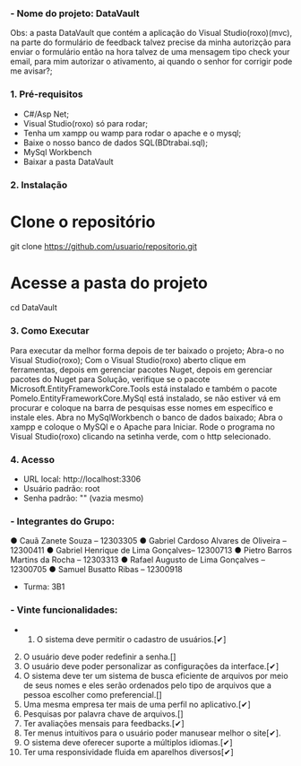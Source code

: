 ### - Nome do projeto: DataVault
Obs: a pasta DataVault que contém a aplicação do Visual Studio(roxo)(mvc), na parte do formulário de feedback talvez precise da minha autorizção para enviar o formulário então na hora talvez de uma mensagem tipo check your email, para mim autorizar o ativamento, ai quando o senhor for corrigir pode me avisar?;
### 1. Pré-requisitos
- C#/Asp Net;
- Visual Studio(roxo) só para rodar;
- Tenha um xampp ou wamp para rodar o apache e o mysql;
- Baixe o nosso banco de dados SQL(BDtrabai.sql);
  <!-- Perdão pelo nome do arquivo --!>
- MySql Workbench
- Baixar a pasta DataVault

### 2. Instalação
# Clone o repositório
git clone https://github.com/usuario/repositorio.git
# Acesse a pasta do projeto
cd DataVault
### 3. Como Executar
Para executar da melhor forma depois de ter baixado o projeto;
Abra-o no Visual Studio(roxo);
Com o Visual Studio(roxo) aberto clique em ferramentas, depois em gerenciar pacotes Nuget,
depois em gerenciar pacotes do Nuget para Solução, verifique se o pacote Microsoft.EntityFrameworkCore.Tools está instalado
e também o pacote Pomelo.EntityFrameworkCore.MySql está instalado, se não estiver vá em procurar
e coloque na barra de pesquisas esse nomes em específico e instale eles.
Abra no MySqlWorkbench o banco de dados baixado;
Abra o xampp e coloque o MySQl e o Apache para Iniciar.
Rode o programa no Visual Studio(roxo) clicando na setinha verde, com o http selecionado.

### 4. Acesso
- URL local: http://localhost:3306  
- Usuário padrão: root  
- Senha padrão: "" (vazia mesmo)


### - Integrantes do Grupo:
● Cauã Zanete Souza – 12303305
● Gabriel Cardoso Alvares de Oliveira – 12300411
● Gabriel Henrique de Lima Gonçalves– 12300713
● Pietro Barros Martins da Rocha – 12303313
● Rafael Augusto de Lima Gonçalves – 12300705
● Samuel Busatto Ribas – 12300918

 - Turma: 3B1


### - Vinte funcionalidades:
- 1. O sistema deve permitir o cadastro de usuários.[✔]
2. O usuário deve poder redefinir a senha.[]
3. O usuário deve poder personalizar as configurações da interface.[✔]
4. O sistema deve ter um sistema de busca eficiente de arquivos por meio de seus nomes e eles serão ordenados pelo tipo de arquivos que a pessoa escolher como preferencial.[]
5. Uma mesma empresa ter mais de uma perfil no aplicativo.[✔]
6. Pesquisas por palavra chave de arquivos.[]
7. Ter avaliações mensais para feedbacks.[✔]
8. Ter menus intuitivos para o usuário poder manusear melhor o site[✔].
9. O sistema deve oferecer suporte a múltiplos idiomas.[✔]
10. Ter uma responsividade fluida em aparelhos diversos[✔]
